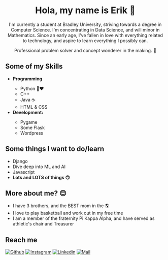 <h1 align= "center"> <b>Hola, my name is Erik 🙋</b> </h1>

<p align="center">
I'm currently a student at Bradley University, striving towards a degree in Computer Science. I'm concentrating in Data Science, and will minor in Mathematics. Since an early age, I've fallen in love with everything related to technology, and aspire to learn everything I possibly can.
</p>
<p align="center">
Professional problem solver and concept wonderer in the making. 🧐
</p>


<h2> <b> Some of my Skills </b> </h2>
<ul>
  <li> <b>Programming</b> </li>
    <ul>
      <li> Python 🐍♥️</li>
      <li> C++ </li>
      <li> Java ☕️ </li>
      <li> HTML & CSS </li>
    </ul>
  <li> <b>Development:</b> </li>
    <ul>
      <li> Pygame </li>
      <li> Some Flask </li>
      <li> Wordpress </li>
    </ul>
</ul>

<h2> <b> Some things I want to do/learn </b> </h2>
<ul>
  <li> Django </li>
  <li> Dive deep into ML and AI </li>
  <li> Javascript </li>
  <li> <b> Lots and LOTS of things 🙃 </b> </li>
</ul>

<h2> <b> More about me? 😊 </b> </h2>
<ul>
  <li> I have 3 brothers, and the BEST mom in the 🌎 </li>
  <li> I love to play basketball and work out in my free time </li>
  <li> I am a member of the fraternity Pi Kappa Alpha, and have served as athletic's chair and Treasurer </li>
</ul>

## Reach me 
[![Github](https://img.shields.io/github/followers/ErikB20?label=Follow&style=social)](https://github.com/ErikB20)
[![Instagram](https://img.shields.io/badge/-@erikbendt-red?style=flat-square&logo=instagram&logoColor=white&link=https://www.instagram.com/erikbendt)](https://www.instagram.com/erikbendt)
[![Linkedin](https://img.shields.io/badge/-erikbendt-blue?style=flat-square&logo=linkedin&logoColor=white&link=https://www.linkedin.com/in/erikbendt)](https://www.linkedin.com/in/erikbendt)
[![Mail](https://img.shields.io/badge/-erikbendt33@gmail.com-gray?style=flat-square&logo=gmail&logoColor=red&link=https://www.linkedin.com/in/sarthak-bharadwaj-8552b5110/)](mailto:erikbendt33@gmail.com)

